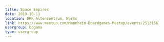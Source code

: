 ```yaml
---
title: Space Empires 
date: 2019-10-11
location: DRK Altenzentrum, Worms
link: https://www.meetup.com/Mannheim-Boardgames-Meetup/events/251315676/
usergroup: bogama
type: usergroup
---
```

